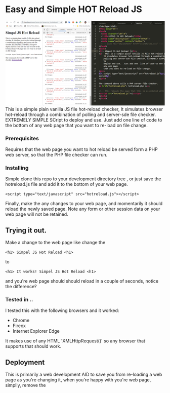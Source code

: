 # Easy and Simple  HOT Reload JS
![](hotreload_page.PNG?raw=true) 
This is a simple plain vanilla JS file hot-reload checker,
It simulates browser hot-reload through a combination of 
polling and server-sde file checker. EXTREMELY SIMPLE SCript to 
deploy and use.  Just add one  line of code to the bottom of any web page
that you want to re-load on file change. 

### Prerequisites

Requires that the web page you want to hot reload be served form a 
PHP web server, so that the PHP file checker can run.

### Installing

Simple clone this repo to your development directory tree , or just 
save the hotreload.js file and add it to the bottom of your web page.

```
<script type="text/javascript" src="hotreload.js"></script>
```

Finally, make the any changes to your web page, and momentarily it 
should reload the newly saved page.  Note any form or other session 
data on your web page will not be retained. 

## Trying it out.

Make a change to the web page like change the 
```
<h1> Simpel JS Hot Reload <h1>
```
to 
```
<h1> It works! Simpel JS Hot Reload <h1>
```

and you're web page should should reload in a couple of seconds, notice the difference?

### Tested in ..

I tested this with  the following browsers and it worked:
  * Chrome 
  * Fireox 
  * Internet Explorer Edge
  
It makes use of any HTML 'XMLHttpRequest()' so any browser that supports that should work.

## Deployment

This is primarily a web development AID to save you from re-loading a web page as you're changing it, when you're happy with 
you're web page, simplly, remove the <Script> tag
	
```
<script type="text/javascript" src="hotreload.js"></script>
```
and you're page will stop the reloads.

## Authors

* **Tony Brandao** - *Initial work* - [TonyBrandao](https://github.com/PurpleBooth)

See also the list of [contributors](https://github.com/your/project/contributors) who participated in this project.

## License

This project is licensed under the MIT License - see the [LICENSE.md](LICENSE.md) file for details

## Acknowledgments

* Webpack and other modern webframeworks that hot-reload the code for you.

